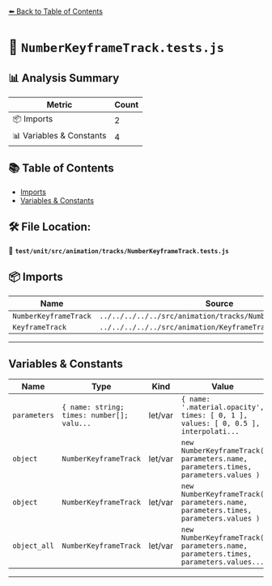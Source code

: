 [⬅️ Back to Table of Contents](../../../../../index.md)

# 📄 `NumberKeyframeTrack.tests.js`

## 📊 Analysis Summary

| Metric | Count |
|--------|-------|
| 📦 Imports | 2 |
| 📊 Variables & Constants | 4 |

## 📚 Table of Contents

- [Imports](#imports)
- [Variables & Constants](#variables-constants)

## 🛠️ File Location:
📂 **`test/unit/src/animation/tracks/NumberKeyframeTrack.tests.js`**

## 📦 Imports

| Name | Source |
|------|--------|
| `NumberKeyframeTrack` | `../../../../../src/animation/tracks/NumberKeyframeTrack.js` |
| `KeyframeTrack` | `../../../../../src/animation/KeyframeTrack.js` |


---

## Variables & Constants

| Name | Type | Kind | Value | Exported |
|------|------|------|-------|----------|
| `parameters` | `{ name: string; times: number[]; valu...` | let/var | `{ name: '.material.opacity', times: [ 0, 1 ], values: [ 0, 0.5 ], interpolati...` | ✗ |
| `object` | `NumberKeyframeTrack` | let/var | `new NumberKeyframeTrack( parameters.name, parameters.times, parameters.values )` | ✗ |
| `object` | `NumberKeyframeTrack` | let/var | `new NumberKeyframeTrack( parameters.name, parameters.times, parameters.values )` | ✗ |
| `object_all` | `NumberKeyframeTrack` | let/var | `new NumberKeyframeTrack( parameters.name, parameters.times, parameters.values...` | ✗ |


---